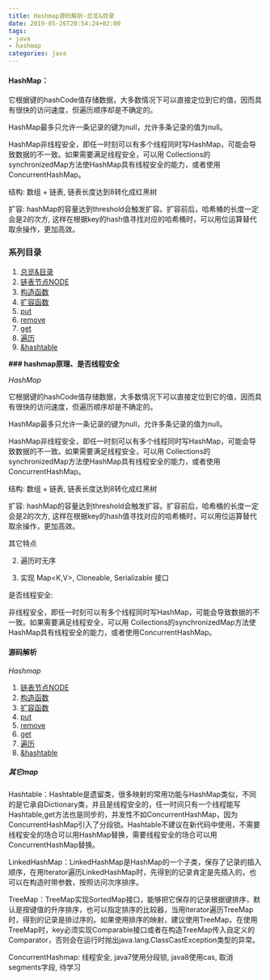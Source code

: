 ```yaml
---
title: Hashmap源码解析-总览&目录
date: 2019-05-26T20:54:24+02:00
tags: 
- java 
- hashmap
categories: java
---
```




#### HashMap：

它根据键的hashCode值存储数据，大多数情况下可以直接定位到它的值，因而具有很快的访问速度，但遍历顺序却是不确定的。 

HashMap最多只允许一条记录的键为null，允许多条记录的值为null。

HashMap非线程安全，即任一时刻可以有多个线程同时写HashMap，可能会导致数据的不一致。如果需要满足线程安全，可以用 Collections的synchronizedMap方法使HashMap具有线程安全的能力，或者使用ConcurrentHashMap。

结构: 数组 + 链表, 链表长度达到8转化成红黑树

扩容: hashMap的容量达到threshold会触发扩容。扩容前后，哈希桶的长度一定会是2的次方, 这样在根据key的hash值寻找对应的哈希桶时，可以用位运算替代取余操作，更加高效。

<!--more-->



### 系列目录

1. [总览&目录](../总结目录)
2. [链表节点NODE](../链表节点NODE)
3. [构造函数](../构造函数)
4. [扩容函数](../扩容函数)
5. [put](../put)
6. [remove](../remove)
7. [get](../get)
8. [遍历](../遍历)
9. [&hashtable](../&hashtable)



**### hashmap原理、是否线程安全**

*HashMap*

它根据键的hashCode值存储数据，大多数情况下可以直接定位到它的值，因而具有很快的访问速度，但遍历顺序却是不确定的。 

HashMap最多只允许一条记录的键为null，允许多条记录的值为null。

HashMap非线程安全，即任一时刻可以有多个线程同时写HashMap，可能会导致数据的不一致。如果需要满足线程安全，可以用 Collections的synchronizedMap方法使HashMap具有线程安全的能力，或者使用ConcurrentHashMap。

结构: 数组 + 链表, 链表长度达到8转化成红黑树

扩容: hashMap的容量达到threshold会触发扩容。扩容前后，哈希桶的长度一定会是2的次方, 这样在根据key的hash值寻找对应的哈希桶时，可以用位运算替代取余操作，更加高效。

其它特点

2. 遍历时无序

3. 实现 Map<K,V>, Cloneable, Serializable 接口

是否线程安全:

非线程安全，即任一时刻可以有多个线程同时写HashMap，可能会导致数据的不一致。如果需要满足线程安全，可以用 Collections的synchronizedMap方法使HashMap具有线程安全的能力，或者使用ConcurrentHashMap。

#### 源码解析

*Hashmap*

1. [链表节点NODE](../链表节点NODE)
2. [构造函数](../构造函数)
3. [扩容函数](../扩容函数)
4. [put](../put)
5. [remove](../remove)
6. [get](../get)
7. [遍历](../遍历)
8. [&hashtable](../&hashtable)

##### 其它map

Hashtable：Hashtable是遗留类，很多映射的常用功能与HashMap类似，不同的是它承自Dictionary类，并且是线程安全的，任一时间只有一个线程能写Hashtable,get方法也是同步的，并发性不如ConcurrentHashMap，因为ConcurrentHashMap引入了分段锁。Hashtable不建议在新代码中使用，不需要线程安全的场合可以用HashMap替换，需要线程安全的场合可以用ConcurrentHashMap替换。

LinkedHashMap：LinkedHashMap是HashMap的一个子类，保存了记录的插入顺序，在用Iterator遍历LinkedHashMap时，先得到的记录肯定是先插入的，也可以在构造时带参数，按照访问次序排序。

TreeMap：TreeMap实现SortedMap接口，能够把它保存的记录根据键排序，默认是按键值的升序排序，也可以指定排序的比较器，当用Iterator遍历TreeMap时，得到的记录是排过序的。如果使用排序的映射，建议使用TreeMap。在使用TreeMap时，key必须实现Comparable接口或者在构造TreeMap传入自定义的Comparator，否则会在运行时抛出java.lang.ClassCastException类型的异常。

ConcurrentHashmap: 线程安全, java7使用分段锁, java8使用cas, 取消segments字段, 待学习